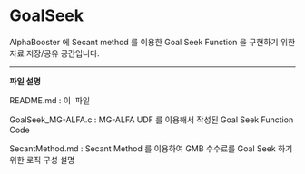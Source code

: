 # GoalSeek

AlphaBooster 에 Secant method 를 이용한 Goal Seek Function 을 구현하기 위한 자료 저장/공유  공간입니다.

___
**파일 설명**

README.md	 : 이  파일

GoalSeek_MG-ALFA.c : MG-ALFA UDF 를 이용해서 작성된 Goal Seek Function Code

SecantMethod.md : Secant Method 를 이용하여 GMB 수수료를 Goal Seek 하기 위한 로직 구성 설명

